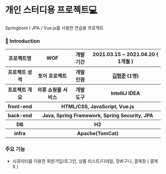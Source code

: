 # 개인 스터디용 프로젝트💻

Springboot / JPA / Vue.js를 사용한 연습용 프로젝트

### 🔑 Introduction

<table>
    <tr>
        <th>프로젝트명</th>
        <th> WOF</th>
        <th>개발 기간</th>
        <th>2021.03.15 ~ 2021.04.20 ( 1개월 )</th>
    </tr>
    <tr>
        <th>프로젝트 성격</th>
        <th>토이 프로젝트</th>
        <th>개발 인원</th>
        <th><a href="https://github.com/khj923265">김형준</a>	(1명)
      </th>
    </tr>
      <tr>
        <th>프로젝트 개요</th>
        <th>의류 쇼핑몰 서비스</th>
        <th>개발 도구</th>
        <th>IntelliJ IDEA</th>
    </tr>
    <tr>
        <th>front-end</th>
        <th colspan="3">HTML/CSS, JavaScript, Vue.js</th>
    </tr>
    <tr>
        <th>back-end</th>
        <th colspan="3">Java, Spring Framework, Spring Security, JPA</th>
    </tr>
    <tr>
        <th>DB</th>
        <th colspan="3">H2</th>
    </tr>
    <tr>
        <th>infra</th>
        <th colspan="3">Apache(TomCat)</th>
    </tr>
</table>



### 주요 기능

- 시큐리티를 이용한 회원가입/로그인, 상품 리스트/디테일, 장바구니, 결제창 ( 결제X )
